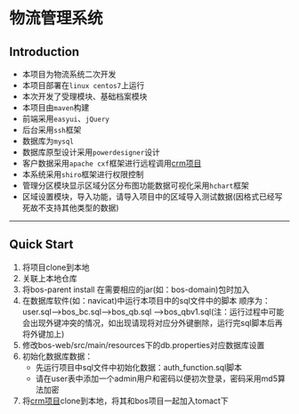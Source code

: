 
# 物流管理系统
## Introduction
* 本项目为物流系统二次开发
* 本项目部署在`linux centos7`上运行
* 本次开发了受理模块、基础档案模块
* 本项目由`maven`构建
* 前端采用`easyui`、`jQuery`
* 后台采用`ssh`框架
* 数据库为`mysql`
* 数据库原型设计采用`powerdesigner`设计
* 客户数据采用`apache cxf`框架进行远程调用[crm项目](https://github.com/Scavenger-s/crm.git)
* 本系统采用`shiro`框架进行权限控制
* 管理分区模块显示区域分区分布图功能数据可视化采用`hchart`框架
* 区域设置模块，导入功能，请导入项目中的区域导入测试数据(因格式已经写死故不支持其他类型的数据)
---
## Quick Start
1. 将项目clone到本地
2. 关联上本地仓库
3. 将bos-parent install 在需要相应的jar(如：bos-domain)包时加入
4. 在数据库软件(如：navicat)中运行本项目中的sql文件中的脚本
   顺序为：
   user.sql-->bos_bc.sql-->bos_qb.sql
   -->bos_qbv1.sql(注：运行过程中可能会出现外键冲突的情况，如出现请现将对应分外键删除，运行完sql脚本后再将外键加上)
5. 修改bos-web/src/main/resources下的db.properties对应数据库设置
6. 初始化数据库数据：
   * 先运行项目中sql文件中初始化数据：auth_function.sql脚本
   * 请在user表中添加一个admin用户和密码以便初次登录，密码采用md5算法加密
7. 将[crm项目](https://github.com/Scavenger-s/crm.git)clone到本地，将其和bos项目一起加入tomact下

